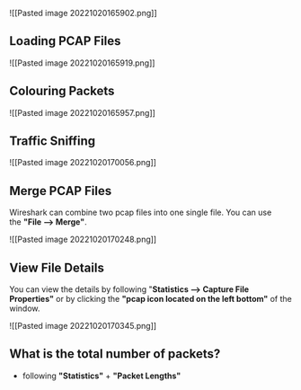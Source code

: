 
![[Pasted image 20221020165902.png]]
## Loading PCAP Files

![[Pasted image 20221020165919.png]]

## Colouring Packets
![[Pasted image 20221020165957.png]]


## Traffic Sniffing
![[Pasted image 20221020170056.png]]


  
## Merge PCAP Files

Wireshark can combine two pcap files into one single file. You can use the **"File --> Merge"**.

![[Pasted image 20221020170248.png]]

## View File Details

You can view the details by following "**Statistics --> Capture File Properties"** or by clicking the **"pcap icon located on the left bottom"** of the window.

![[Pasted image 20221020170345.png]]


## What is the total number of packets?

- following **"Statistics"** + **"Packet Lengths"** 
